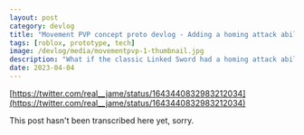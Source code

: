 ```yaml
---
layout: post
category: devlog
title: "Movement PVP concept proto devlog - Adding a homing attack ability"
tags: [roblox, prototype, tech]
image: /devlog/media/movementpvp-1-thumbnail.jpg
description: "What if the classic Linked Sword had a homing attack ability?"
date: 2023-04-04
---
```

[https://twitter.com/real__jame/status/1643440832983212034](https://twitter.com/real__jame/status/1643440832983212034)

This post hasn't been transcribed here yet, sorry.

